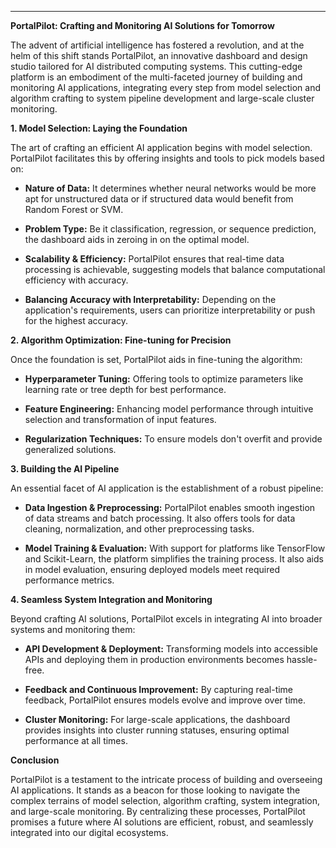 ---

**PortalPilot: Crafting and Monitoring AI Solutions for Tomorrow**

The advent of artificial intelligence has fostered a revolution, and at the helm of this shift stands PortalPilot, an innovative dashboard and design studio tailored for AI distributed computing systems. This cutting-edge platform is an embodiment of the multi-faceted journey of building and monitoring AI applications, integrating every step from model selection and algorithm crafting to system pipeline development and large-scale cluster monitoring.

**1. Model Selection: Laying the Foundation**

The art of crafting an efficient AI application begins with model selection. PortalPilot facilitates this by offering insights and tools to pick models based on:

- **Nature of Data:** It determines whether neural networks would be more apt for unstructured data or if structured data would benefit from Random Forest or SVM.
  
- **Problem Type:** Be it classification, regression, or sequence prediction, the dashboard aids in zeroing in on the optimal model.
  
- **Scalability & Efficiency:** PortalPilot ensures that real-time data processing is achievable, suggesting models that balance computational efficiency with accuracy.

- **Balancing Accuracy with Interpretability:** Depending on the application's requirements, users can prioritize interpretability or push for the highest accuracy.

**2. Algorithm Optimization: Fine-tuning for Precision**

Once the foundation is set, PortalPilot aids in fine-tuning the algorithm:

- **Hyperparameter Tuning:** Offering tools to optimize parameters like learning rate or tree depth for best performance.
  
- **Feature Engineering:** Enhancing model performance through intuitive selection and transformation of input features.
  
- **Regularization Techniques:** To ensure models don't overfit and provide generalized solutions.

**3. Building the AI Pipeline**

An essential facet of AI application is the establishment of a robust pipeline:

- **Data Ingestion & Preprocessing:** PortalPilot enables smooth ingestion of data streams and batch processing. It also offers tools for data cleaning, normalization, and other preprocessing tasks.

- **Model Training & Evaluation:** With support for platforms like TensorFlow and Scikit-Learn, the platform simplifies the training process. It also aids in model evaluation, ensuring deployed models meet required performance metrics.

**4. Seamless System Integration and Monitoring**

Beyond crafting AI solutions, PortalPilot excels in integrating AI into broader systems and monitoring them:

- **API Development & Deployment:** Transforming models into accessible APIs and deploying them in production environments becomes hassle-free.

- **Feedback and Continuous Improvement:** By capturing real-time feedback, PortalPilot ensures models evolve and improve over time.

- **Cluster Monitoring:** For large-scale applications, the dashboard provides insights into cluster running statuses, ensuring optimal performance at all times.

**Conclusion**

PortalPilot is a testament to the intricate process of building and overseeing AI applications. It stands as a beacon for those looking to navigate the complex terrains of model selection, algorithm crafting, system integration, and large-scale monitoring. By centralizing these processes, PortalPilot promises a future where AI solutions are efficient, robust, and seamlessly integrated into our digital ecosystems.
